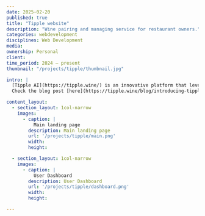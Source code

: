 ```yaml
---
date: 2025-02-20
published: true
title: "Tipple website"
description: "Wine pairing and managing service for restaurant owners."
categories: webdevelopment
disciplines: Web Development
media:
ownership: Personal
client:
time_period: 2024 – present
thumbnail: "/projects/tipple/thumbnail.jpg"

intro: |
  [Tipple AI](https://tipple.wine/) is an innovative platform that leverages artificial intelligence to simplify and enhance the wine pairing experience. By analyzing dish ingredients and flavor profiles, Tipple AI provides instant, personalized wine recommendations, empowering businesses and individuals to create perfect pairings with ease. Tipple makes use of a semi-agentic flow to analyze the dishes and retrieve them from your uploaded menu. It then uses a kNN (trained on thousands of dishes and grape varieties) to match the best wines.
  Check the blog post [here](https://tipple.wine/blog/introducing-tipple).

content_layout:
  - section_layout: 1col-narrow
    images:
      - caption: |
          Main landing page
        description: Main landing page
        url: '/projects/tipple/main.png'
        width:
        height:

  - section_layout: 1col-narrow
    images:
      - caption: |
          User Dashboard
        description: User Dashboard
        url: '/projects/tipple/dashboard.png'
        width:
        height:

---
```

